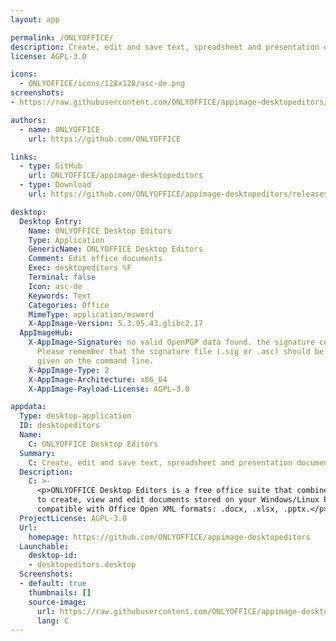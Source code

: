```yaml
---
layout: app

permalink: /ONLYOFFICE/
description: Create, edit and save text, spreadsheet and presentation documents
license: AGPL-3.0

icons:
  - ONLYOFFICE/icons/128x128/asc-de.png
screenshots:
- https://raw.githubusercontent.com/ONLYOFFICE/appimage-desktopeditors/master/metainfo/logo.png

authors:
  - name: ONLYOFFICE
    url: https://github.com/ONLYOFFICE

links:
  - type: GitHub
    url: ONLYOFFICE/appimage-desktopeditors
  - type: Download
    url: https://github.com/ONLYOFFICE/appimage-desktopeditors/releases

desktop:
  Desktop Entry:
    Name: ONLYOFFICE Desktop Editors
    Type: Application
    GenericName: ONLYOFFICE Desktop Editors
    Comment: Edit office documents
    Exec: desktopeditors %F
    Terminal: false
    Icon: asc-de
    Keywords: Text
    Categories: Office
    MimeType: application/msword
    X-AppImage-Version: 5.3.95.43.glibc2.17
  AppImageHub:
    X-AppImage-Signature: no valid OpenPGP data found. the signature could not be verified.
      Please remember that the signature file (.sig or .asc) should be the first file
      given on the command line.
    X-AppImage-Type: 2
    X-AppImage-Architecture: x86_64
    X-AppImage-Payload-License: AGPL-3.0

appdata:
  Type: desktop-application
  ID: desktopeditors
  Name:
    C: ONLYOFFICE Desktop Editors
  Summary:
    C: Create, edit and save text, spreadsheet and presentation documents
  Description:
    C: >-
      <p>ONLYOFFICE Desktop Editors is a free office suite that combines text, spreadsheet and presentation editors allowing
      to create, view and edit documents stored on your Windows/Linux PC or Mac without an Internet connection. It is fully
      compatible with Office Open XML formats: .docx, .xlsx, .pptx.</p>
  ProjectLicense: AGPL-3.0
  Url:
    homepage: https://github.com/ONLYOFFICE/appimage-desktopeditors
  Launchable:
    desktop-id:
    - desktopeditors.desktop
  Screenshots:
  - default: true
    thumbnails: []
    source-image:
      url: https://raw.githubusercontent.com/ONLYOFFICE/appimage-desktopeditors/master/metainfo/logo.png
      lang: C
---
```


